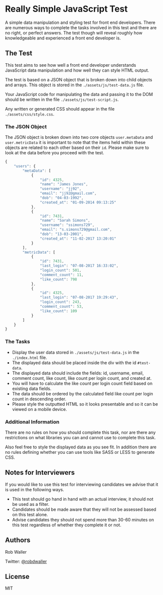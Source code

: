 # Really Simple JavaScript Test

A simple data manipulation and styling test for front end developers. There are
numerous ways to complete the tasks involved in this test and there are no right,
or perfect answers. The test though will reveal roughly how knowledgeable and
experienced a front end developer is.

## The Test

This test aims to see how well a front end developer understands JavaScript data
manipulation and how well they can style HTML output.

The test is based on a JSON object that is broken down into child objects and
arrays. This object is stored in the `./assets/js/test-data.js` file.

Your JavaScript code for manipulating the data and passing it to the DOM should
be written in the file `./assets/js/test-script.js`.

Any written or generated CSS should appear in the file `./assets/css/style.css`.

### The JSON Object

The JSON object is broken down into two core objects `user.metaData` and `user.metricData`
it is important to note that the items held within these objects are related to
each other based on their `id`. Please make sure to look at the data before you
proceed with the test.

```javascript
{
    "users": {
        "metaData": [
            {
                "id": 4325,
                "name": "James Jones",
                "username": "jj92",
                "email": "jj92@gmail.com",
                "dob": "04-03-1992",
                "created_at": "01-09-2014 09:13:25"
            },
            {
                "id": 7431,
                "name": "Sarah Simons",
                "username": "ssimons729",
                "email": "s.simons729@gmail.com",
                "dob": "13-03-2001",
                "created_at": "11-02-2017 13:20:01"
            }
        ],
        "metricData": [
            {
                "id": 7431,
                "last_login": "07-08-2017 16:33:02",
                "login_count": 501,
                "comment_count": 11,
                "like_count": 798
            },
            {
                "id": 4325,
                "last_login": "07-08-2017 19:29:43",
                "login_count": 243,
                "comment_count": 53,
                "like_count": 109
            }
        ]
    }
}
```

### The Tasks

- Display the user data stored in `./assets/js/test-data.js` in the `./index.html` file.
- The displayed data should be placed inside the div with the id `#test-data`.
- The displayed data should include the fields: id, username, email, comment count,
like count, like count per login count, and created at.
- You will have to calculate the like count per login count field based on existing
data fields.
- The data should be ordered by the calculated field like count per login count
in descending order.
- Please style the outputted HTML so it looks presentable and so it can be viewed
on a mobile device.

### Additional Information
There are no rules on how you should complete this task, nor are there any
restrictions on what libraries you can and cannot use to complete this task.  

Also feel free to style the displayed data as you see fit. In addition there are
no rules defining whether you can use tools like SASS or LESS to generate CSS.

## Notes for Interviewers

If you would like to use this test for interviewing candidates we advise that it
is used in the following ways.

- This test should go hand in hand with an actual interview, it should not be
used as a filter.
- Candidates should be made aware that they will not be assessed based on this
test alone.
- Advise candidates they should not spend more than 30-60 minutes on this test
regardless of whether they complete it or not.

## Authors

Rob Waller

Twitter: [@robdwaller](https://twitter.com/robdwaller)

## License

MIT
